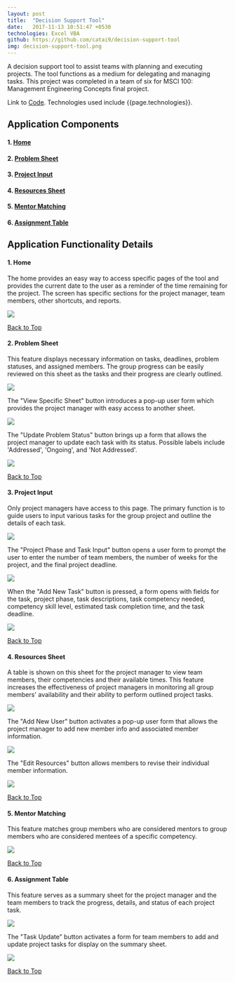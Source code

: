 ```yaml
---
layout: post
title:  "Decision Support Tool"
date:   2017-11-13 10:51:47 +0530
technologies: Excel VBA
github: https://github.com/catai9/decision-support-tool
img: decision-support-tool.png
---
```


A decision support tool to assist teams with planning and executing projects. The tool functions as a medium for delegating and managing tasks. This project was completed in a team of six for MSCI 100: Management Engineering Concepts final project.

Link to [Code]({{page.github}}).
Technologies used include {{page.technologies}}. 

## Application Components

#### 1. **[Home](#home)**
#### 2. **[Problem Sheet](#problem-sheet)**
#### 3. **[Project Input](#project-input)**
#### 4. **[Resources Sheet](#resource-sheet)**
#### 5. **[Mentor Matching](#mentor-matching)**
#### 6. **[Assignment Table](#assignment-table)**

## Application Functionality Details

<a name= "home"></a>

#### 1. Home
The home provides an easy way to access specific pages of the tool and provides the current date to the user as a reminder of the time remaining for the project. The screen has specific sections for the project manager, team members, other shortcuts, and reports. 

<p float="center">
  <img src="../images/decision-support-tool/home.png"/>
</p>

[Back to Top](#top)

<a name= "problem-sheet"></a>

#### 2. Problem Sheet
This feature displays necessary information on tasks, deadlines, problem statuses, and assigned members. The group progress can be easily reviewed on this sheet as the tasks and their progress are clearly outlined.

<p float="center">
 <img src="../images/decision-support-tool/problem-sheet.png"/>
</p>

The "View Specific Sheet" button introduces a pop-up user form which provides the project manager with easy access to another sheet.

<p float="center">
 <img src="../images/decision-support-tool/problem-sheet-view-specific-sheet.png"/>
</p>

The "Update Problem Status" button brings up a form that allows the project manager to update each task with its status. Possible labels include 'Addressed', 'Ongoing', and 'Not Addressed'.

<p float="center">
 <img src="../images/decision-support-tool/problem-sheet-problem-status.png"/>
</p>

[Back to Top](#top)

<a name= "project-input"></a>

#### 3. Project Input
Only project managers have access to this page. The primary function is to guide users to input various tasks for the group project and outline the details of each task.

<p float="center">
 <img src="../images/decision-support-tool/project-input.png"/>
</p>

The "Project Phase and Task Input" button opens a user form to prompt the user to enter the number of team members, the number of weeks for the project, and the final project deadline.

<p float="center">
   <img src="../images/decision-support-tool/project-input-project-phase.png"/>
</p>

When the "Add New Task" button is pressed, a form opens with fields for the task, project phase, task descriptions, task competency needed, competency skill level, estimated task completion time, and the task deadline.

<p float="center">
  <img src="../images/decision-support-tool/project-input-add-task.png"/>
</p>

[Back to Top](#top)

<a name= "resource-sheet"></a>

#### 4. Resources Sheet
A table is shown on this sheet for the project manager to view team members, their competencies and their available times. This feature increases the effectiveness of project managers in monitoring all group members' availability and their ability to perform outlined project tasks.

<p float="center">
 <img src="../images/decision-support-tool/resource-sheet.png"/>
</p>

The "Add New User" button activates a pop-up user form that allows the project manager to add new member info and associated member information.

<p float="center">
  <img src="../images/decision-support-tool/resource-sheet-add-user.png"/>
</p>

The "Edit Resources" button allows members to revise their individual member information.

<p float="center">
  <img src="../images/decision-support-tool/resource-sheet-revise-user.png"/>
</p>

[Back to Top](#top)

<a name= "mentor-matching"></a>

#### 5. Mentor Matching
This feature matches group members who are considered mentors to group members who are considered mentees of a specific competency.

<p float="center">
  <img src="../images/decision-support-tool/mentor-matching.png"  />
</p>

[Back to Top](#top)

<a name= "assignment-table"></a>

#### 6. Assignment Table
This feature serves as a summary sheet for the project manager and the team members to track the progress, details, and status of each project task.

<p float="center">
  <img src="../images/decision-support-tool/assignment-table.png"  />
</p>

The "Task Update" button activates a form for team members to add and update project tasks for display on the summary sheet.

<p float="center">
  <img src="../images/decision-support-tool/assignment-table-status-update.png"  />
</p>

[Back to Top](#top)
